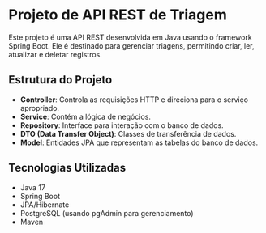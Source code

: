 # Projeto de API REST de Triagem

Este projeto é uma API REST desenvolvida em Java usando o framework Spring Boot. Ele é destinado para gerenciar triagens, permitindo criar, ler, atualizar e deletar registros.

## Estrutura do Projeto

- **Controller**: Controla as requisições HTTP e direciona para o serviço apropriado.
- **Service**: Contém a lógica de negócios.
- **Repository**: Interface para interação com o banco de dados.
- **DTO (Data Transfer Object)**: Classes de transferência de dados.
- **Model**: Entidades JPA que representam as tabelas do banco de dados.

## Tecnologias Utilizadas

- Java 17
- Spring Boot
- JPA/Hibernate
- PostgreSQL (usando pgAdmin para gerenciamento)
- Maven
